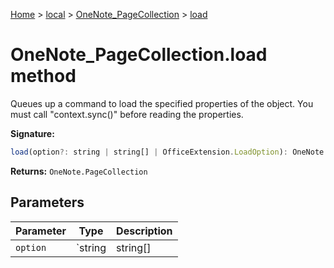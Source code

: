 [Home](./index) &gt; [local](local.md) &gt; [OneNote\_PageCollection](local.onenote_pagecollection.md) &gt; [load](local.onenote_pagecollection.load.md)

# OneNote\_PageCollection.load method

Queues up a command to load the specified properties of the object. You must call "context.sync()" before reading the properties.

**Signature:**
```javascript
load(option?: string | string[] | OfficeExtension.LoadOption): OneNote.PageCollection;
```
**Returns:** `OneNote.PageCollection`

## Parameters

|  Parameter | Type | Description |
|  --- | --- | --- |
|  `option` | `string | string[] | OfficeExtension.LoadOption` |  |

